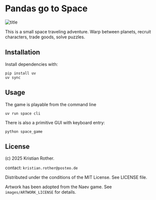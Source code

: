 # Pandas go to Space

![title](static/images/title.jpg)

This is a small space traveling adventure. Warp between planets, recruit characters, trade goods, solve puzzles.


## Installation

Install dependencies with:

    pip install uv
    uv sync

## Usage

The game is playable from the command line

    uv run space cli

There is also a primitive GUI with keyboard entry:

    python space_game


## License

(c) 2025 Kristian Rother.

contact: `kristian.rother@posteo.de`

Distributed under the conditions of the MIT License. See LICENSE file.

Artwork has been adopted from the Naev game. See `images/ARTWORK_LICENSE` for details.
